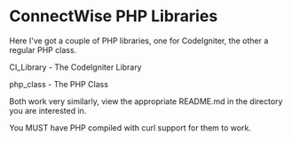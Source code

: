ConnectWise PHP Libraries
=========

Here I've got a couple of PHP libraries, one for CodeIgniter, the other a regular PHP class.

CI\_Library - The CodeIgniter Library

php\_class  - The PHP Class

Both work very similarly, view the appropriate README.md in the directory you are interested in.

You MUST have PHP compiled with curl support for them to work.
